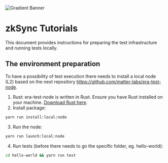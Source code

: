 ![Gradient Banner](https://github.com/matter-labs/tutorials/assets/10233439/8efffb9b-ad1f-4bf2-8f73-9cab8f7ccd22)

# zkSync Tutorials

This document provides instructions for preparing the test infrastructure and running tests locally.

## The environment preparation

To have a possibility of test execution there needs to install a local node (L2) based on the next repository https://github.com/matter-labs/era-test-node.

1. Rust: era-test-node is written in Rust. Ensure you have Rust installed on your machine. [Download Rust here](https://www.rust-lang.org/tools/install).
2. Install package:

```bash
yarn run install:local:node
```

3. Run the node:

```bash
yarn run launch:local:node
```

4. Run tests (before there needs to go the specific folder, eg. hello-world):

```bash
cd hello-world && yarn run test
```
